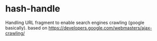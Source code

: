 hash-handle
===========

Handling URL fragment to enable search engines crawling (google basically). based on https://developers.google.com/webmasters/ajax-crawling/
